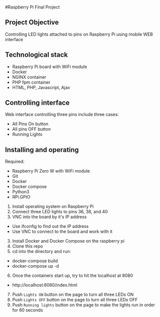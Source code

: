 #Raspberry Pi Final Project

## Project Objective
Controlling LED lights attached to pins on Raspberry Pi using mobile WEB interface

## Technological stack
- Raspberry Pi board with WiFi module
- Docker
- NGINX container
- PHP fpm container
- HTML, PHP, Javascript, Ajax

## Controlling interface
Web interface controlling three pins include three cases:
- All Pins On button
- All pins OFF button
- Running Lights

## Installing and operating
Required:
 - Raspberry Pi Zero W with WiFi module
 - Git
 - Docker
 - Docker compose
 - Python3
 - RPi.GPIO
 
 1. Install operating system on Raspberry Pi
 2. Connect three LED lights to pins 36, 38, and 40
 2. VNC into the board by it's IP address
   - Use ifconfig to find out the IP address
   - Use VNC to connect to the board and work with it
 3. Install Docker and Docker Compose on the raspberry pi
 4. Clone this repo
 5. cd into the directory and run:
   - docker-compose build
   - docker-compose up -d
 6. Once the containers start up, try to hit the localhost at 8080
   - http://localhost:8080/index.html
 7. Push `Lights ON` button on the page to turn all three LEDs ON
 8. Push `Lights OFF` button on the page to turn all three LEDs OFF
 9. Push `Running lights` button on the page to make the lights run in order for 60 seconds

[install-docker]: https://docs.docker.com/engine/installation
[install-docker-compose]: https://docs.docker.com/compose/install
